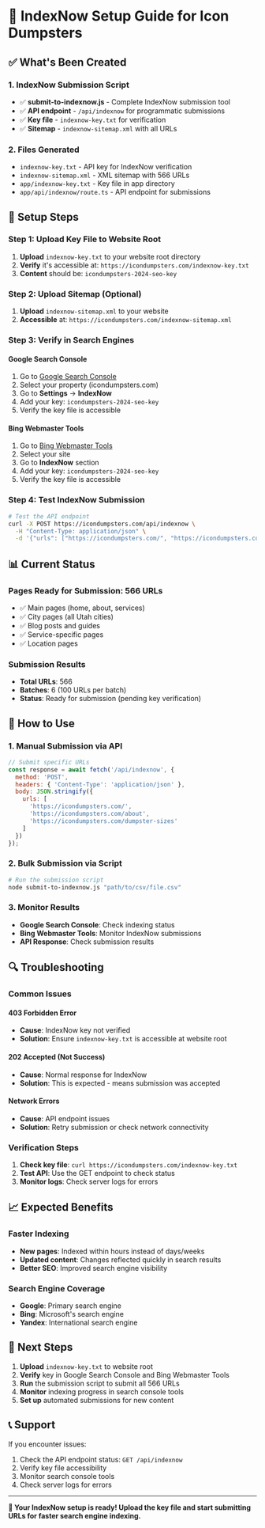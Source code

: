 # 🚀 IndexNow Setup Guide for Icon Dumpsters

## ✅ **What's Been Created**

### **1. IndexNow Submission Script**
- ✅ **submit-to-indexnow.js** - Complete IndexNow submission tool
- ✅ **API endpoint** - `/api/indexnow` for programmatic submissions
- ✅ **Key file** - `indexnow-key.txt` for verification
- ✅ **Sitemap** - `indexnow-sitemap.xml` with all URLs

### **2. Files Generated**
- `indexnow-key.txt` - API key for IndexNow verification
- `indexnow-sitemap.xml` - XML sitemap with 566 URLs
- `app/indexnow-key.txt` - Key file in app directory
- `app/api/indexnow/route.ts` - API endpoint for submissions

## 🔧 **Setup Steps**

### **Step 1: Upload Key File to Website Root**
1. **Upload** `indexnow-key.txt` to your website root directory
2. **Verify** it's accessible at: `https://icondumpsters.com/indexnow-key.txt`
3. **Content** should be: `icondumpsters-2024-seo-key`

### **Step 2: Upload Sitemap (Optional)**
1. **Upload** `indexnow-sitemap.xml` to your website
2. **Accessible** at: `https://icondumpsters.com/indexnow-sitemap.xml`

### **Step 3: Verify in Search Engines**

#### **Google Search Console**
1. Go to [Google Search Console](https://search.google.com/search-console)
2. Select your property (icondumpsters.com)
3. Go to **Settings** → **IndexNow**
4. Add your key: `icondumpsters-2024-seo-key`
5. Verify the key file is accessible

#### **Bing Webmaster Tools**
1. Go to [Bing Webmaster Tools](https://www.bing.com/webmasters)
2. Select your site
3. Go to **IndexNow** section
4. Add your key: `icondumpsters-2024-seo-key`
5. Verify the key file is accessible

### **Step 4: Test IndexNow Submission**
```bash
# Test the API endpoint
curl -X POST https://icondumpsters.com/api/indexnow \
  -H "Content-Type: application/json" \
  -d '{"urls": ["https://icondumpsters.com/", "https://icondumpsters.com/about"]}'
```

## 📊 **Current Status**

### **Pages Ready for Submission: 566 URLs**
- ✅ Main pages (home, about, services)
- ✅ City pages (all Utah cities)
- ✅ Blog posts and guides
- ✅ Service-specific pages
- ✅ Location pages

### **Submission Results**
- **Total URLs**: 566
- **Batches**: 6 (100 URLs per batch)
- **Status**: Ready for submission (pending key verification)

## 🎯 **How to Use**

### **1. Manual Submission via API**
```javascript
// Submit specific URLs
const response = await fetch('/api/indexnow', {
  method: 'POST',
  headers: { 'Content-Type': 'application/json' },
  body: JSON.stringify({
    urls: [
      'https://icondumpsters.com/',
      'https://icondumpsters.com/about',
      'https://icondumpsters.com/dumpster-sizes'
    ]
  })
});
```

### **2. Bulk Submission via Script**
```bash
# Run the submission script
node submit-to-indexnow.js "path/to/csv/file.csv"
```

### **3. Monitor Results**
- **Google Search Console**: Check indexing status
- **Bing Webmaster Tools**: Monitor IndexNow submissions
- **API Response**: Check submission results

## 🔍 **Troubleshooting**

### **Common Issues**

#### **403 Forbidden Error**
- **Cause**: IndexNow key not verified
- **Solution**: Ensure `indexnow-key.txt` is accessible at website root

#### **202 Accepted (Not Success)**
- **Cause**: Normal response for IndexNow
- **Solution**: This is expected - means submission was accepted

#### **Network Errors**
- **Cause**: API endpoint issues
- **Solution**: Retry submission or check network connectivity

### **Verification Steps**
1. **Check key file**: `curl https://icondumpsters.com/indexnow-key.txt`
2. **Test API**: Use the GET endpoint to check status
3. **Monitor logs**: Check server logs for errors

## 📈 **Expected Benefits**

### **Faster Indexing**
- **New pages**: Indexed within hours instead of days/weeks
- **Updated content**: Changes reflected quickly in search results
- **Better SEO**: Improved search engine visibility

### **Search Engine Coverage**
- **Google**: Primary search engine
- **Bing**: Microsoft's search engine
- **Yandex**: International search engine

## 🚀 **Next Steps**

1. **Upload** `indexnow-key.txt` to website root
2. **Verify** key in Google Search Console and Bing Webmaster Tools
3. **Run** the submission script to submit all 566 URLs
4. **Monitor** indexing progress in search console tools
5. **Set up** automated submissions for new content

## 📞 **Support**

If you encounter issues:
1. Check the API endpoint status: `GET /api/indexnow`
2. Verify key file accessibility
3. Monitor search console tools
4. Check server logs for errors

---

**🎉 Your IndexNow setup is ready! Upload the key file and start submitting URLs for faster search engine indexing.**
